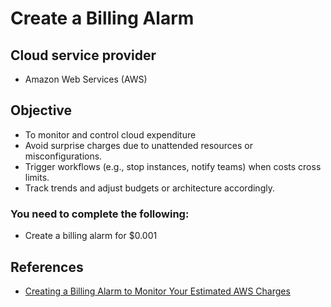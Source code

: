 # Create a Billing Alarm 

## Cloud service provider 
* Amazon Web Services (AWS) 

## Objective
- To monitor and control cloud expenditure
- Avoid surprise charges due to unattended resources or misconfigurations.
- Trigger workflows (e.g., stop instances, notify teams) when costs cross limits.
- Track trends and adjust budgets or architecture accordingly.


###  You need to complete the following:

* Create a billing alarm for $0.001







## References

* [Creating a Billing Alarm to Monitor Your Estimated AWS Charges](https://docs.aws.amazon.com/AmazonCloudWatch/latest/monitoring/monitor_estimated_charges_with_cloudwatch.html)


